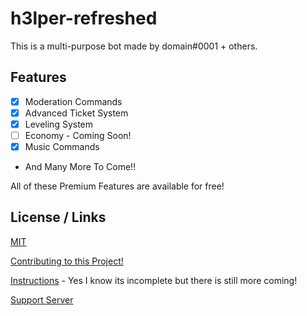 # h3lper-refreshed

This is a multi-purpose bot made by domain#0001 + others.

## Features

- [x] Moderation Commands
- [x] Advanced Ticket System
- [x] Leveling System
- [ ] Economy - Coming Soon!
- [x] Music Commands
- And Many More To Come!!

All of these Premium Features are available for free!

## License / Links

[MIT](https://choosealicense.com/licenses/mit/)

[Contributing to this Project!](./.github/CONTRIBUTING.md)

[Instructions](./.github/INSTRUCTIONS.md) - Yes I know its incomplete but there is still more coming!

[Support Server](https://discord.gg/9j8qcsVFQX)
